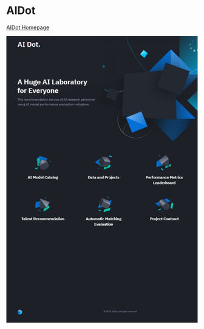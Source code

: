 # AIDot

[AIDot Homepage](https://www.aidot.co.kr/)

![Screenshot of AIDot homepage](/help/images/aidot-home.jpg)
